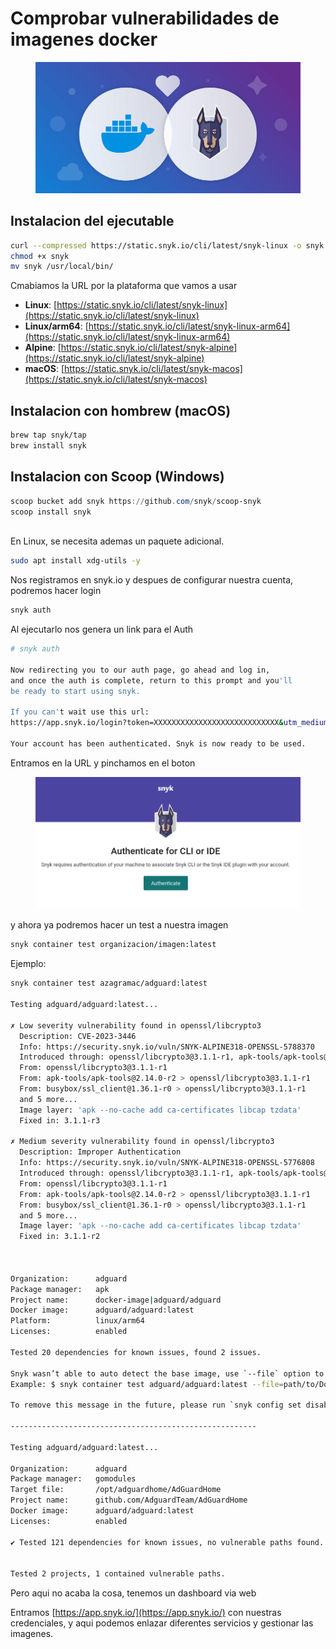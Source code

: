 # Comprobar vulnerabilidades de imagenes docker

<figure><img src="../.gitbook/assets/image.png" alt=""><figcaption></figcaption></figure>

## Instalacion del ejecutable

```sh
curl --compressed https://static.snyk.io/cli/latest/snyk-linux -o snyk
chmod +x snyk
mv snyk /usr/local/bin/
```

Cmabiamos la URL por la plataforma que vamos a usar

* **Linux**: [https://static.snyk.io/cli/latest/snyk-linux](https://static.snyk.io/cli/latest/snyk-linux)
* **Linux/arm64**: [https://static.snyk.io/cli/latest/snyk-linux-arm64](https://static.snyk.io/cli/latest/snyk-linux-arm64)
* **Alpine**: [https://static.snyk.io/cli/latest/snyk-alpine](https://static.snyk.io/cli/latest/snyk-alpine)
* **macOS**: [https://static.snyk.io/cli/latest/snyk-macos](https://static.snyk.io/cli/latest/snyk-macos)

## Instalacion con hombrew (macOS)

```bash
brew tap snyk/tap
brew install snyk
```

## Instalacion con Scoop (Windows)

```powershell
scoop bucket add snyk https://github.com/snyk/scoop-snyk
scoop install snyk
```

\
En Linux, se necesita ademas un paquete adicional.

```sh
sudo apt install xdg-utils -y
```



Nos registramos en snyk.io y despues de configurar nuestra cuenta, podremos hacer login

```sh
snyk auth
```

Al ejecutarlo nos genera un link para el Auth

```sh
# snyk auth

Now redirecting you to our auth page, go ahead and log in,
and once the auth is complete, return to this prompt and you'll
be ready to start using snyk.

If you can't wait use this url:
https://app.snyk.io/login?token=XXXXXXXXXXXXXXXXXXXXXXXXXXXX&utm_medium=cli&utm_source=cli&utm_campaign=CLI_V1_PLUGIN&utm_campaign_content=1.1196.0&os=linux&docker=false

Your account has been authenticated. Snyk is now ready to be used.
```

Entramos en la URL y pinchamos en el boton

<figure><img src="../.gitbook/assets/Captura desde 2023-07-28 14-40-35.png" alt=""><figcaption></figcaption></figure>

y ahora ya podremos hacer un test a nuestra imagen

```sh
snyk container test organizacion/imagen:latest
```

Ejemplo:

```sh
snyk container test azagramac/adguard:latest

Testing adguard/adguard:latest...

✗ Low severity vulnerability found in openssl/libcrypto3
  Description: CVE-2023-3446
  Info: https://security.snyk.io/vuln/SNYK-ALPINE318-OPENSSL-5788370
  Introduced through: openssl/libcrypto3@3.1.1-r1, apk-tools/apk-tools@2.14.0-r2, busybox/ssl_client@1.36.1-r0, ca-certificates/ca-certificates@20230506-r0, openssl/libssl3@3.1.1-r1
  From: openssl/libcrypto3@3.1.1-r1
  From: apk-tools/apk-tools@2.14.0-r2 > openssl/libcrypto3@3.1.1-r1
  From: busybox/ssl_client@1.36.1-r0 > openssl/libcrypto3@3.1.1-r1
  and 5 more...
  Image layer: 'apk --no-cache add ca-certificates libcap tzdata'
  Fixed in: 3.1.1-r3

✗ Medium severity vulnerability found in openssl/libcrypto3
  Description: Improper Authentication
  Info: https://security.snyk.io/vuln/SNYK-ALPINE318-OPENSSL-5776808
  Introduced through: openssl/libcrypto3@3.1.1-r1, apk-tools/apk-tools@2.14.0-r2, busybox/ssl_client@1.36.1-r0, ca-certificates/ca-certificates@20230506-r0, openssl/libssl3@3.1.1-r1
  From: openssl/libcrypto3@3.1.1-r1
  From: apk-tools/apk-tools@2.14.0-r2 > openssl/libcrypto3@3.1.1-r1
  From: busybox/ssl_client@1.36.1-r0 > openssl/libcrypto3@3.1.1-r1
  and 5 more...
  Image layer: 'apk --no-cache add ca-certificates libcap tzdata'
  Fixed in: 3.1.1-r2



Organization:      adguard
Package manager:   apk
Project name:      docker-image|adguard/adguard
Docker image:      adguard/adguard:latest
Platform:          linux/arm64
Licenses:          enabled

Tested 20 dependencies for known issues, found 2 issues.

Snyk wasn’t able to auto detect the base image, use `--file` option to get base image remediation advice.
Example: $ snyk container test adguard/adguard:latest --file=path/to/Dockerfile

To remove this message in the future, please run `snyk config set disableSuggestions=true`

-------------------------------------------------------

Testing adguard/adguard:latest...

Organization:      adguard
Package manager:   gomodules
Target file:       /opt/adguardhome/AdGuardHome
Project name:      github.com/AdguardTeam/AdGuardHome
Docker image:      adguard/adguard:latest
Licenses:          enabled

✔ Tested 121 dependencies for known issues, no vulnerable paths found.


Tested 2 projects, 1 contained vulnerable paths.
```

Pero aqui no acaba la cosa, tenemos un dashboard via web

Entramos [https://app.snyk.io/](https://app.snyk.io/) con nuestras credenciales, y aqui podemos enlazar diferentes servicios y gestionar las imagenes.&#x20;
